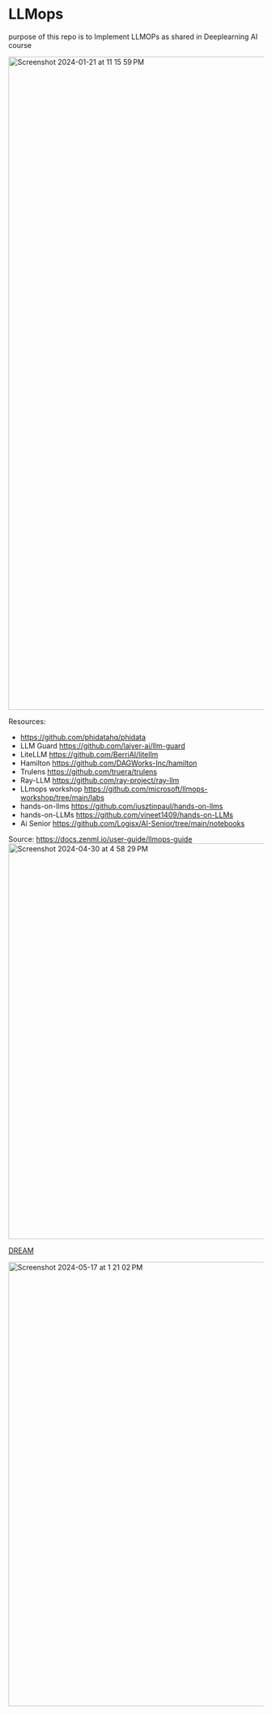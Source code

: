# LLMops
purpose of this repo is to Implement LLMOPs as shared in Deeplearning AI course

<img width="1288" alt="Screenshot 2024-01-21 at 11 15 59 PM" src="https://github.com/andysingal/LLMops/assets/20493493/18755254-f99c-4875-83d7-07c23a5e2bb0">

Resources:
- https://github.com/phidatahq/phidata
- LLM Guard https://github.com/laiyer-ai/llm-guard
- LiteLLM https://github.com/BerriAI/litellm
- Hamilton https://github.com/DAGWorks-Inc/hamilton
- Trulens https://github.com/truera/trulens
- Ray-LLM https://github.com/ray-project/ray-llm 
- LLmops workshop https://github.com/microsoft/llmops-workshop/tree/main/labs
- hands-on-llms https://github.com/iusztinpaul/hands-on-llms
- hands-on-LLMs https://github.com/vineet1409/hands-on-LLMs
- Ai Senior https://github.com/Logisx/AI-Senior/tree/main/notebooks

Source: https://docs.zenml.io/user-guide/llmops-guide 
<img width="780" alt="Screenshot 2024-04-30 at 4 58 29 PM" src="https://github.com/andysingal/LLMops/assets/20493493/cb83d302-fc06-4801-8108-aa1940800526">


[DREAM](https://mlops.community/dream-distributed-rag-experimentation-framework/)

<img width="876" alt="Screenshot 2024-05-17 at 1 21 02 PM" src="https://github.com/andysingal/LLMops/assets/20493493/0963870a-eceb-4b09-881a-66ec86fb75e0">
